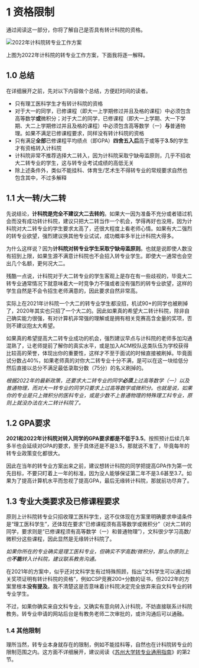 # 1 资格限制

通过阅读这一部分，你将了解自己是否具有转计科院的资格。

![2022年计科院转专业工作方案](https://pic4.zhimg.com/80/v2-948640ad4cd4542340c5cfcb616041a3_720w.jpg)

上图为2022年计科院的转专业工作方案，下面我将逐一解释。

## 1.0 总结

在详细展开之前，先对以下内容做个总结，方便赶时间的读者。

- 只有理工医科学生才有转计科院的资格
- 对于大一的同学，已修课程（即大一上学期修过并且及格的课程）中必须包含高等数学**或**微积分；对于大二的同学，已修课程（即大一上学期、大一下学期、大二上学期修过并且及格的课程）中必须包含高等数学（一）**与**普通物理。如果不满足已修课程要求，同样没有转计科院的资格
- 只有满足**全部**已修课程平均绩点（即GPA）**四舍五入后**高于或等于**3.5**的学生才有资格转入计科院
- 计科院非常不推荐选择大二转入，因为计科院采取宁缺毋滥原则，几乎不招收大二转专业的学生，这与转专业考试成绩的高低无关
- 除上述条件外，类似不能挂科、体育生/艺术生不得转专业的常规要求自然也包含其中，不过多解释

## 1.1 大一转/大二转

先说结论，**计科院是完全不建议大二去转的**。如果大一因为准备不充分或者错过机会而没有成功转计科院，建议只把大二转当作一个机会，学得再好也没用，因为计科院对大二转专业的学生要求太高了，还很大程度上看老师心情。如果有大二强烈的转专业欲望，强烈建议换其他专业试试，成功概率多半比计科院大得多。

为什么这样说？因为**计科院对转专业学生采取宁缺毋滥原则**。也就是说即使人数没有招到上限，如果生源不满意计科院也不会招入转专业学生。即使大一通常也会空出几个名额，更何况大二。

残酷一点说，计科院对于大二转专业的学生客观上是存在有一些歧视的，毕竟大二转专业通常情况下就意味着大一时竞争力不强或者没有强烈的转专业欲望，这样的学生自然是不会令招生老师满意的，因此要求自然非常高。

实际上在2021年计科院一个大二的转专业学生都没招，机试90+的同学也被刷掉了，2020年其实也只招了一个大二的。因此如果真的希望大二转计科院，除非自己确实能力很强，有对计算机非常强的理解或是拥有相关竞赛高含金量的奖项，否则不建议抱太大希望。

如果真的希望提高大二转专业成功的机会，强烈建议早点与计科院的老师多加沟通混熟了，让老师提前了解你的真实水平，或是加入ACM校队这类队伍为学校获得比较高的荣誉，体现出你的重要性，这样才不至于面试的时候直接被刷掉。毕竟面试分数占40%，如果老师真的对你大二转专业十分不满，是可以在这一块给低分然后直接以总分不满足最低录取分数（75分）的名义刷掉的。

*根据2022年的最新政策，还要求大二转专业的同学**必须**上过高等数学（一）以及普通物理，而对大一转专业的同学只要求上过高等数学或微积分。也就是说，如果你的专业是只上微积分的医科专业，或是少数不上普通物理的特殊理工科专业，原则上就没办法在大二转计科院了。*

## 1.2 GPA要求

**2021和2022年计科院对转入同学的GPA要求都是不低于3.5**。按照预计后续几年多半也会延续对GPA的要求，至于具体还是不是3.5，那就说不准了，毕竟每年的转专业政策变化都很大。

因此在当年的转专业方案出来之前，建议想转计科院的同学把提高GPA作为第一优先目标，不要只盯着上一年的标准，因为没人能够保证第二年不是3.6甚至3.7。如果为了提高计算机水平而忽视了提高GPA，最后无缘转计科院，那就前功尽弃了。

## 1.3 专业大类要求及已修课程要求

原则上计科院转专业只招收理工医科学生，这不仅体现在方案里明确要求申请条件是“理工医科学生”，还体现在要求“已修课程须有高等数学或微积分”（对大二转的同学，要求则是“已修课程须有高等数学（一）和普通物理”），文科很少学习高数/微积分这些课程，因此显然是无缘转计科院了。

*如果你所在的专业确实是理工医科专业，但确实不学高数/微积分，那么你原则上也**不能**转入计科院，建议联系教务沟通。*

在2021年的方案中，似乎还对文科学生有过特殊照顾，指出“文科学生可以通过相关奖项证明有转计科院的资格”，例如CSP竞赛200+分数的证书，但2022年的方案里根本**没有提及**。我不清楚这是否意味着计科院决定完全放弃来自文科专业的转专业学生。

不过，如果你确实来自文科专业，又确实有意向转入计科院，不妨直接联系计科院教务。转专业申请的网站后台是有教务老师二次审批的，或许沟通后可以通融。

### 1.4 其他限制

理所当然，转专业本身就存在的限制，例如不能挂科等，自然也在计科院转专业的限制范围之内。这方面不详细展开，建议阅读《[苏州大学转专业通用指南](https://github.com/Snowfly-T/SUDA-major-change-guide-universal)》的第2节。
